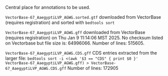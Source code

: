 Central place for annotations to be used.

`VectorBase-67_AaegyptiLVP_AGWG.sorted.gtf` downloaded from VectorBase (requires registration) and sorted with `bedtools sort`

`VectorBase-67_AaegyptiLVP_AGWG.gff` downloaded from VectorBase (requires registration) on Thu Jan  9 11:14:06 MST 2025. No checksum listed on Vectorbase but file size is: 64996066. Number of lines: 515605.

`VectorBase-67_AaegyptiLVP_AGWG.CDS.gff` CDS entries extracted from the larger file:
`bedtools sort -i <(awk '$3 == "CDS" { print $0 }' VectorBase-67_AaegyptiLVP_AGWG.gff) > VectorBase-67_AaegyptiLVP_AGWG.CDS.gff`
Number of lines: 172905
